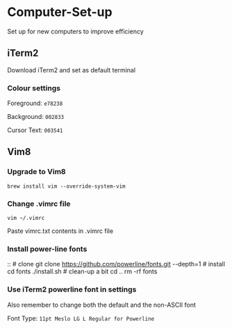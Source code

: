 # Computer-Set-up
Set up for new computers to improve efficiency

## iTerm2
Download iTerm2 and set as default terminal

### Colour settings

Foreground: `e78238`

Background: `002833`

Cursor Text: `003541`

## Vim8

### Upgrade to Vim8
`brew install vim --override-system-vim`

### Change .vimrc file
`vim ~/.vimrc`

Paste vimrc.txt contents in .vimrc file

### Install power-line fonts
::
    # clone
    git clone https://github.com/powerline/fonts.git --depth=1
    # install
    cd fonts
    ./install.sh
    # clean-up a bit
    cd ..
    rm -rf fonts

### Use iTerm2 powerline font in settings
Also remember to change both the default and the non-ASCII font

Font Type: `11pt Meslo LG L Regular for Powerline`


